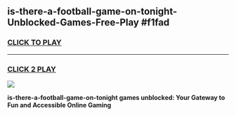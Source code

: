 
## is-there-a-football-game-on-tonight-Unblocked-Games-Free-Play #f1fad
<h3>
<a href="https://us.freeplayer.one?title=is-there-a-football-game-on-tonight&ref=9M">CLICK TO PLAY</a></h3>
<hr>

<h3>
<a href="https://us.freeplayer.one?title=is-there-a-football-game-on-tonight&ref=9M">CLICK 2 PLAY</a>
  
</h3>

<a href="https://us.freeplayer.one?title=is-there-a-football-game-on-tonight&ref=9M"><img src="https://clearcache.store/games.png"></a>


**is-there-a-football-game-on-tonight games unblocked: Your Gateway to Fun and Accessible Online Gaming**
